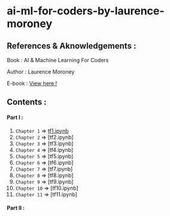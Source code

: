 # ai-ml-for-coders-by-laurence-moroney
## References & Aknowledgements :

Book : AI & Machine Learning For Coders

Author : Laurence Moroney

E-book : [View here !](https://drive.google.com/file/d/13I47jJ1P0TibmrcwHEpSi2fIb-DhQpyE/view?usp=sharing)

## Contents :
#### Part I :
1.  `Chapter 1` => [tf1.ipynb](https://github.com/sauravpanchal/ai-ml-for-coders-by-laurence-moroney/blob/main/tf1.ipynb)
2.  `Chapter 2` => [tf2.ipynb]
3.  `Chapter 3` => [tf3.ipynb]
4.  `Chapter 4` => [tf4.ipynb]
5.  `Chapter 5` => [tf5.ipynb]
6.  `Chapter 6` => [tf6.ipynb]
7.  `Chapter 7` => [tf7.ipynb]
8.  `Chapter 8` => [tf8.ipynb]
9.  `Chapter 9` => [tf9.ipynb]
10.  `Chapter 10` => [tf10.ipynb]
11.  `Chapter 11` => [tf11.ipynb]

#### Part II :
